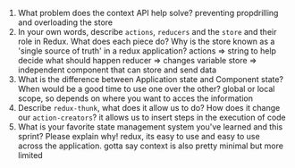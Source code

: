 1. What problem does the context API help solve?
  preventing propdrilling and overloading the store 
1. In your own words, describe `actions`, `reducers` and the `store` and their role in Redux. What does each piece do? Why is the store known as a 'single source of truth' in a redux application?
actions => string to help decide what should happen
reducer => changes variable
store => independent component that can store and send data
1. What is the difference between Application state and Component state? When would be a good time to use one over the other?
  global or local scope, so depends on where you want to acces the information  
1. Describe `redux-thunk`, what does it allow us to do? How does it change our `action-creators`?
  it allows us to insert steps in the execution of code
1. What is your favorite state management system you've learned and this sprint? Please explain why!
  redux, its easy to use and easy to use across the application.
  gotta say context is also pretty minimal but more limited
